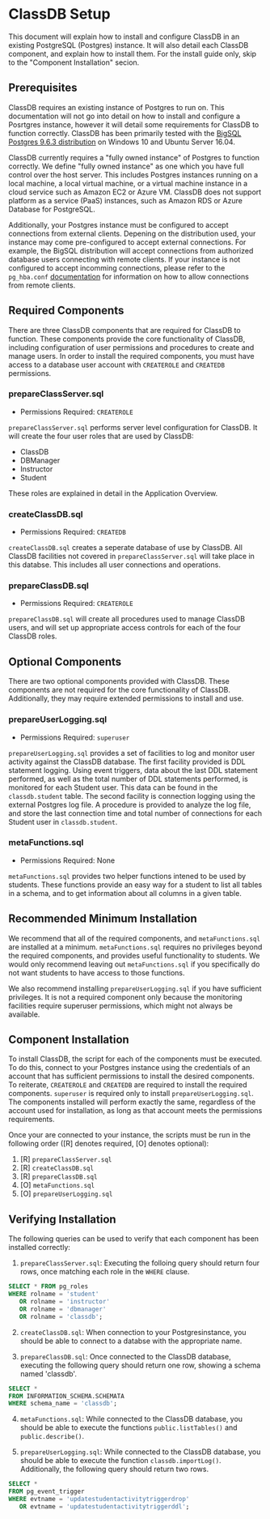 # ClassDB Setup
This document will explain how to install and configure ClassDB in an existing PostgreSQL (Postgres) instance.  It will also detail each ClassDB component,
and explain how to install them.  For the install guide only, skip to the "Component Installation" secion.

## Prerequisites
ClassDB requires an existing instance of Postgres to run on.  This documentation will not go into detail on how to install and configure a Posrtgres
instance, however it will detail some requirements for ClassDB to function correctly.  ClassDB has been primarily tested with the [BigSQL Postgres 9.6.3 distribution](https://www.bigsql.org/)
on Windows 10 and Ubuntu Server 16.04.

ClassDB currently requires a "fully owned instance" of Postgres to function correctly.  We define "fully owned instance" as one which you have full control 
over the host server.  This includes Postgres instances running on a local machine, a local virtual machine, or a virtual machine instance in a cloud service
such as Amazon EC2 or Azure VM.  ClassDB does not support platform as a service (PaaS) instances, such as Amazon RDS or Azure Database for PostgreSQL.

Additionally, your Postgres instance must be configured to accept connections from external clients.  Depening on the distribution used, your instance
may come pre-configured to accept external connections.  For example, the BigSQL distribution will accept connections from authorized database users
connecting with remote clients.  If your instance is not configured to accept incomming connections, please refer to the ```pg_hba.conf``` [documentation](https://www.postgresql.org/docs/9.6/static/auth-pg-hba-conf.html)
for information on how to allow connections from remote clients.

## Required Components
There are three ClassDB components that are required for ClassDB to function.  These components provide the core functionality of ClassDB, including
configuration of user permissions and procedures to create and manage users. In order to install the required components, you must have access to a 
database user account with ```CREATEROLE``` and ```CREATEDB``` permissions.
 
### prepareClassServer.sql
- Permissions Required: ```CREATEROLE```

```prepareClassServer.sql``` performs server level configuration for ClassDB.  It will create the four user roles that are used by ClassDB:

- ClassDB
- DBManager
- Instructor
- Student

These roles are explained in detail in the Application Overview.

### createClassDB.sql
- Permissions Required: ```CREATEDB```

```createClassDB.sql``` creates a seperate database of use by ClassDB.  All ClassDB facilities not covered in ```prepareClassServer.sql``` will
take place in this databse.  This includes all user connections and operations.

### prepareClassDB.sql
- Permissions Required: ```CREATEROLE```

```prepareClassDB.sql``` will create all procedures used to manage ClassDB users, and will set up appropriate access controls for each of the
four ClassDB roles.

## Optional Components
There are two optional components provided with ClassDB.  These components are not required for the core functionality of ClassDB.  Additionally,
they may require extended permissions to install and use.

### prepareUserLogging.sql
- Permissions Required: ```superuser```

```prepareUserLogging.sql``` provides a set of facilities to log and monitor user activity against the ClassDB database.  The first facility provided
is DDL statement logging.  Using event triggers, data about the last DDL statement performed, as well as the total number of DDL statements performed,
is monitored for each Student user.  This data can be found in the ```classdb.student``` table.  The second facility is connection logging using the
external Postgres log file.  A procedure is provided to analyze the log file, and store the last connection time and total number of connections
for each Student user in ```classdb.student```.

### metaFunctions.sql
- Permissions Required: None

```metaFunctions.sql``` provides two helper functions intened to be used by students.  These functions provide an easy way for a student to list all
tables in a schema, and to get information about all columns in a given table.

## Recommended Minimum Installation
We recommend that all of the required components, and ```metaFunctions.sql``` are installed at a minimum.  ```metaFunctions.sql``` requires
no privileges beyond the required components, and provides useful functionality to students.  We would only recommend leaving out ```metaFunctions.sql```
if you specifically do not want students to have access to those functions.

We also recommend installing ```prepareUserLogging.sql``` if you have sufficient privileges.  It is not a required component only because
the monitoring facilities require superuser permissions, which might not always be available.

## Component Installation
To install ClassDB, the script for each of the components must be executed.  To do this, connect to your Postgres instance using the credentials
of an account that has sufficient permissions to install the desired components.  To reiterate, ```CREATEROLE``` and ```CREATEDB``` are required
to install the required components.  ```superuser``` is required only to install ```prepareUserLogging.sql```.  The components installed will
perform exactly the same, regardless of the account used for installation, as long as that account meets the permissions requirements.

Once your are connected to your instance, the scripts must be run in the following order ([R] denotes required, [O] denotes optional):
1. [R] ```prepareClassServer.sql```
2. [R] ```createClassDB.sql```
3. [R] ```prepareClassDB.sql```
4. [O] ```metaFunctions.sql```
5. [O] ```prepareUserLogging.sql```

## Verifying Installation
The following queries can be used to verify that each component has been installed correctly:
1. ```prepareClassServer.sql```: Executing the folloing query should return four rows, once matching each role in the ```WHERE``` clause.
```sql
SELECT * FROM pg_roles
WHERE rolname = 'student'
   OR rolname = 'instructor'
   OR rolname = 'dbmanager'
   OR rolname = 'classdb';
```

2. ```createClassDB.sql```: When connection to your Postgresinstance, you should be able to connect to a databse with the appropriate name.

3. ```prepareClassDB.sql```: Once connected to the ClassDB database, executing the following query should return one row, showing a schema named 'classdb'.
```sql
SELECT * 
FROM INFORMATION_SCHEMA.SCHEMATA
WHERE schema_name = 'classdb';
```

4. ```metaFunctions.sql```:  While connected to the ClassDB database, you should be able to execute the functions ```public.listTables()``` and
```public.describe()```.

5. ```prepareUserLogging.sql```: While connected to the ClassDB database, you should be able to execute the function ```classdb.importLog()```.
Additionally, the following query should return two rows.
```sql
SELECT * 
FROM pg_event_trigger
WHERE evtname = 'updatestudentactivitytriggerdrop'
   OR evtname = 'updatestudentactivitytriggerddl';
```
